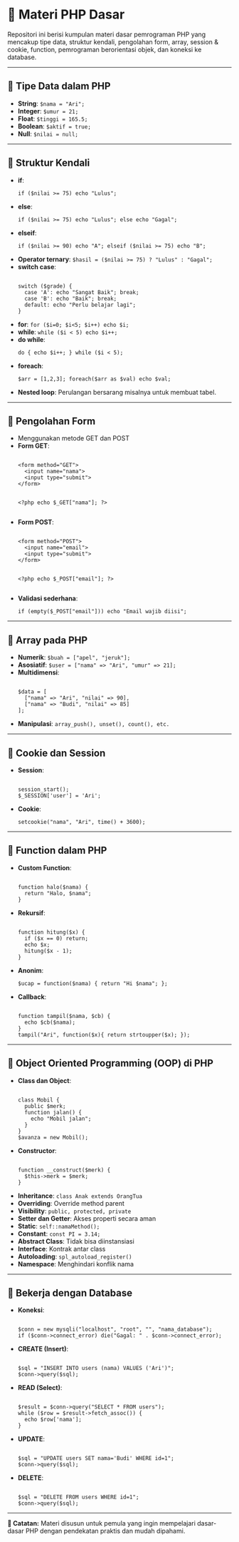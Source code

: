<h1>📘 Materi PHP Dasar</h1>
<p>Repositori ini berisi kumpulan materi dasar pemrograman PHP yang mencakup tipe data, struktur kendali, pengolahan form, array, session & cookie, function, pemrograman berorientasi objek, dan koneksi ke database.</p>

<hr>

<h2>🔹 Tipe Data dalam PHP</h2>
<ul>
  <li><strong>String</strong>: <code>$nama = "Ari";</code></li>
  <li><strong>Integer</strong>: <code>$umur = 21;</code></li>
  <li><strong>Float</strong>: <code>$tinggi = 165.5;</code></li>
  <li><strong>Boolean</strong>: <code>$aktif = true;</code></li>
  <li><strong>Null</strong>: <code>$nilai = null;</code></li>
</ul>

<hr>

<h2>🔹 Struktur Kendali</h2>
<ul>
  <li><strong>if</strong>:
    <pre><code>if ($nilai >= 75) echo "Lulus";</code></pre>
  </li>
  <li><strong>else</strong>:
    <pre><code>if ($nilai >= 75) echo "Lulus"; else echo "Gagal";</code></pre>
  </li>
  <li><strong>elseif</strong>:
    <pre><code>if ($nilai >= 90) echo "A"; elseif ($nilai >= 75) echo "B";</code></pre>
  </li>
  <li><strong>Operator ternary</strong>: <code>$hasil = ($nilai >= 75) ? "Lulus" : "Gagal";</code></li>
  <li><strong>switch case</strong>:
    <pre><code>
switch ($grade) {
  case 'A': echo "Sangat Baik"; break;
  case 'B': echo "Baik"; break;
  default: echo "Perlu belajar lagi";
}</code></pre>
  </li>
  <li><strong>for</strong>: <code>for ($i=0; $i&lt;5; $i++) echo $i;</code></li>
  <li><strong>while</strong>: <code>while ($i &lt; 5) echo $i++;</code></li>
  <li><strong>do while</strong>:
    <pre><code>do { echo $i++; } while ($i &lt; 5);</code></pre>
  </li>
  <li><strong>foreach</strong>:
    <pre><code>$arr = [1,2,3]; foreach($arr as $val) echo $val;</code></pre>
  </li>
  <li><strong>Nested loop</strong>: Perulangan bersarang misalnya untuk membuat tabel.</li>
</ul>

<hr>

<h2>🔹 Pengolahan Form</h2>
<ul>
  <li>Menggunakan metode GET dan POST</li>
  <li><strong>Form GET</strong>:
    <pre><code>
&lt;form method="GET"&gt;
  &lt;input name="nama"&gt;
  &lt;input type="submit"&gt;
&lt;/form&gt;

&lt;?php echo $_GET["nama"]; ?&gt;</code></pre>
  </li>
  <li><strong>Form POST</strong>:
    <pre><code>
&lt;form method="POST"&gt;
  &lt;input name="email"&gt;
  &lt;input type="submit"&gt;
&lt;/form&gt;

&lt;?php echo $_POST["email"]; ?&gt;</code></pre>
  </li>
  <li><strong>Validasi sederhana</strong>:
    <pre><code>if (empty($_POST["email"])) echo "Email wajib diisi";</code></pre>
  </li>
</ul>

<hr>

<h2>🔹 Array pada PHP</h2>
<ul>
  <li><strong>Numerik</strong>: <code>$buah = ["apel", "jeruk"];</code></li>
  <li><strong>Asosiatif</strong>: <code>$user = ["nama" => "Ari", "umur" => 21];</code></li>
  <li><strong>Multidimensi</strong>:
    <pre><code>
$data = [
  ["nama" => "Ari", "nilai" => 90],
  ["nama" => "Budi", "nilai" => 85]
];</code></pre>
  </li>
  <li><strong>Manipulasi</strong>: <code>array_push(), unset(), count(), etc.</code></li>
</ul>

<hr>

<h2>🔹 Cookie dan Session</h2>
<ul>
  <li><strong>Session</strong>:
    <pre><code>
session_start();
$_SESSION['user'] = 'Ari';</code></pre>
  </li>
  <li><strong>Cookie</strong>:
    <pre><code>setcookie("nama", "Ari", time() + 3600);</code></pre>
  </li>
</ul>

<hr>

<h2>🔹 Function dalam PHP</h2>
<ul>
  <li><strong>Custom Function</strong>:
    <pre><code>
function halo($nama) {
  return "Halo, $nama";
}</code></pre>
  </li>
  <li><strong>Rekursif</strong>:
    <pre><code>
function hitung($x) {
  if ($x == 0) return;
  echo $x;
  hitung($x - 1);
}</code></pre>
  </li>
  <li><strong>Anonim</strong>:
    <pre><code>$ucap = function($nama) { return "Hi $nama"; };</code></pre>
  </li>
  <li><strong>Callback</strong>:
    <pre><code>
function tampil($nama, $cb) {
  echo $cb($nama);
}
tampil("Ari", function($x){ return strtoupper($x); });</code></pre>
  </li>
</ul>

<hr>

<h2>🔹 Object Oriented Programming (OOP) di PHP</h2>
<ul>
  <li><strong>Class dan Object</strong>:
    <pre><code>
class Mobil {
  public $merk;
  function jalan() {
    echo "Mobil jalan";
  }
}
$avanza = new Mobil();</code></pre>
  </li>
  <li><strong>Constructor</strong>:
    <pre><code>
function __construct($merk) {
  $this->merk = $merk;
}</code></pre>
  </li>
  <li><strong>Inheritance</strong>: <code>class Anak extends OrangTua</code></li>
  <li><strong>Overriding</strong>: Override method parent</li>
  <li><strong>Visibility</strong>: <code>public, protected, private</code></li>
  <li><strong>Setter dan Getter</strong>: Akses properti secara aman</li>
  <li><strong>Static</strong>: <code>self::namaMethod();</code></li>
  <li><strong>Constant</strong>: <code>const PI = 3.14;</code></li>
  <li><strong>Abstract Class</strong>: Tidak bisa diinstansiasi</li>
  <li><strong>Interface</strong>: Kontrak antar class</li>
  <li><strong>Autoloading</strong>: <code>spl_autoload_register()</code></li>
  <li><strong>Namespace</strong>: Menghindari konflik nama</li>
</ul>

<hr>

<h2>🔹 Bekerja dengan Database</h2>
<ul>
  <li><strong>Koneksi</strong>:
    <pre><code>
$conn = new mysqli("localhost", "root", "", "nama_database");
if ($conn->connect_error) die("Gagal: " . $conn->connect_error);</code></pre>
  </li>
  <li><strong>CREATE (Insert)</strong>:
    <pre><code>
$sql = "INSERT INTO users (nama) VALUES ('Ari')";
$conn->query($sql);</code></pre>
  </li>
  <li><strong>READ (Select)</strong>:
    <pre><code>
$result = $conn->query("SELECT * FROM users");
while ($row = $result->fetch_assoc()) {
  echo $row['nama'];
}</code></pre>
  </li>
  <li><strong>UPDATE</strong>:
    <pre><code>
$sql = "UPDATE users SET nama='Budi' WHERE id=1";
$conn->query($sql);</code></pre>
  </li>
  <li><strong>DELETE</strong>:
    <pre><code>
$sql = "DELETE FROM users WHERE id=1";
$conn->query($sql);</code></pre>
  </li>
</ul>

<hr>

<p><strong>📌 Catatan:</strong> Materi disusun untuk pemula yang ingin mempelajari dasar-dasar PHP dengan pendekatan praktis dan mudah dipahami.</p>
